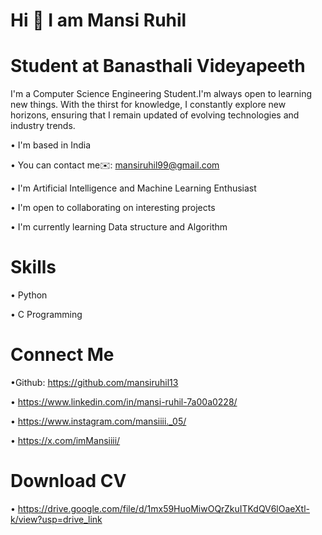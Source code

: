 # Hi 👋 I am Mansi Ruhil 

# Student at Banasthali Videyapeeth 
I'm a Computer Science Engineering Student.I'm always open to learning new things. With the thirst for knowledge, I constantly explore new horizons, ensuring that I remain updated of evolving technologies and industry trends.

• I'm based in India

• You can contact me✉️: mansiruhil99@gmail.com

• I'm Artificial Intelligence and Machine Learning Enthusiast

• I'm open to collaborating on interesting projects

• I'm currently learning Data structure and Algorithm

# Skills

• Python

• C Programming 

# Connect Me

•Github:
https://github.com/mansiruhil13

• https://www.linkedin.com/in/mansi-ruhil-7a00a0228/

• https://www.instagram.com/mansiiii._05/

• https://x.com/imMansiiii/

# Download CV

• https://drive.google.com/file/d/1mx59HuoMiwOQrZkuITKdQV6lOaeXtl-k/view?usp=drive_link



